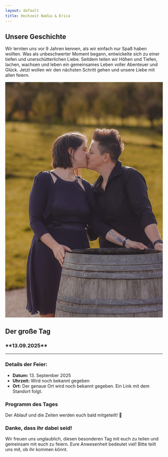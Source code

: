 ```yaml
---
layout: default
title: Hochzeit Nadia & Erica
---
```


<section>
  <h2>Unsere Geschichte</h2>
  <p>Wir lernten uns vor 9 Jahren kennen, als wir einfach nur Spaß haben wollten. Was als unbeschwerter Moment begann, entwickelte sich zu einer tiefen und unerschütterlichen Liebe. Seitdem teilen wir Höhen und Tiefen, lachen, wachsen und leben ein gemeinsames Leben voller Abenteuer und Glück. Jetzt wollen wir den nächsten Schritt gehen und unsere Liebe mit allen feiern.</p>
  <img src="hochzeit.jpeg" alt="Foto von Nadia & Erica">
</section>

<section>
  <h2>Der große Tag</h2>
  <h3>**13.09.2025**</h3>
  <div id="countdown"></div>
  <hr>
</section>

<section>
  <h3>Details der Feier:</h3>
  <ul>
    <li><strong>Datum:</strong> 13. September 2025</li>
    <li><strong>Uhrzeit:</strong> Wird noch bekannt gegeben</li>
    <li><strong>Ort:</strong> Der genaue Ort wird noch bekannt gegeben. Ein Link mit dem Standort folgt.</li>
  </ul>
</section>

<section>
  <h3>Programm des Tages</h3>
  <p>Der Ablauf und die Zeiten werden euch bald mitgeteilt! 🥂</p>
</section>

<section>
  <h3>Danke, dass ihr dabei seid!</h3>
  <p>Wir freuen uns unglaublich, diesen besonderen Tag mit euch zu teilen und gemeinsam mit euch zu feiern. Eure Anwesenheit bedeutet viel! Bitte teilt uns mit, ob ihr kommen könnt.</p>
</section>

<script>
  const targetDate = new Date("2025-09-13T00:00:00").getTime();
  const interval = setInterval(() => {
    const now = new Date().getTime();
    const distance = targetDate - now;

    if (distance < 0) {
      clearInterval(interval);
      document.getElementById("countdown").innerHTML = "Der große Tag ist da! 🎉";
      return;
    }

    const days = Math.floor(distance / (1000 * 60 * 60 * 24));
    const hours = Math.floor((distance % (1000 * 60 * 60 * 24)) / (1000 * 60 * 60));
    const minutes = Math.floor((distance % (1000 * 60 * 60)) / (1000 * 60));
    const seconds = Math.floor((distance % (1000 * 60)) / 1000);

    document.getElementById("countdown").innerHTML =
      days + " Tage " + hours + " Stunden " + minutes + " Minuten " + seconds + " Sekunden ";
  }, 1000);
</script>
